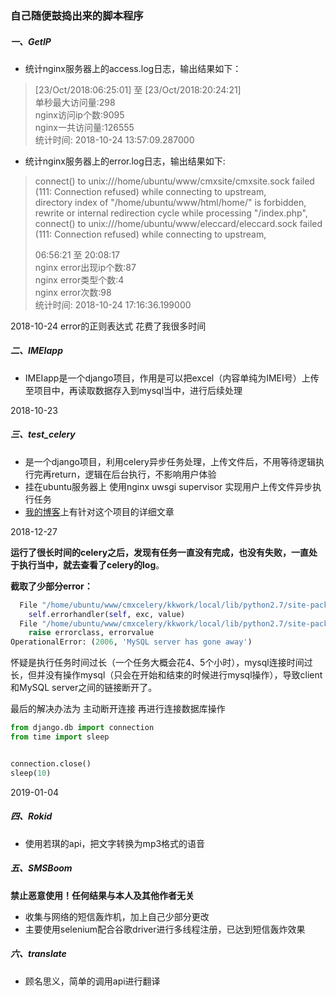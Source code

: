 ### 自己随便鼓捣出来的脚本程序

##### 一、GetIP


* 统计nginx服务器上的access.log日志，输出结果如下：

> [23/Oct/2018:06:25:01] 至 [23/Oct/2018:20:24:21]  
> 单秒最大访问量:298  
> nginx访问ip个数:9095  
> nginx一共访问量:126555  
> 统计时间: 2018-10-24 13:57:09.287000  





* 统计nginx服务器上的error.log日志，输出结果如下:

> connect() to unix:///home/ubuntu/www/cmxsite/cmxsite.sock failed (111: Connection refused) while connecting to upstream,  
> directory index of "/home/ubuntu/www/html/home/" is forbidden,  
> rewrite or internal redirection cycle while processing "/index.php",  
> connect() to unix:///home/ubuntu/www/eleccard/eleccard.sock failed (111: Connection refused) while connecting to upstream,  
>
> 06:56:21 至 20:08:17  
> nginx error出现ip个数:87   
> nginx error类型个数:4   
> nginx error次数:98  
> 统计时间: 2018-10-24 17:16:36.199000  

2018-10-24  error的正则表达式 花费了我很多时间



##### 二、IMEIapp

* IMEIapp是一个django项目，作用是可以把excel（内容单纯为IMEI号）上传至项目中，再读取数据存入到mysql当中，进行后续处理

2018-10-23




##### 三、test_celery

* 是一个django项目，利用celery异步任务处理，上传文件后，不用等待逻辑执行完再return，逻辑在后台执行，不影响用户体验
* 挂在ubuntu服务器上 使用nginx uwsgi  supervisor 实现用户上传文件异步执行任务
* [我的博客](https://www.dogebug.cn)上有针对这个项目的详细文章

2018-12-27



**运行了很长时间的celery之后，发现有任务一直没有完成，也没有失败，一直处于执行当中，就去查看了celery的log**。

**截取了少部分error：**

```python
  File "/home/ubuntu/www/cmxcelery/kkwork/local/lib/python2.7/site-packages/MySQLdb/cursors.py", line 205, in execute
    self.errorhandler(self, exc, value)
  File "/home/ubuntu/www/cmxcelery/kkwork/local/lib/python2.7/site-packages/MySQLdb/connections.py", line 36, in defaulterrorhandler
    raise errorclass, errorvalue
OperationalError: (2006, 'MySQL server has gone away')
```

怀疑是执行任务时间过长（一个任务大概会花4、5个小时），mysql连接时间过长，但并没有操作mysql（只会在开始和结束的时候进行mysql操作），导致client和MySQL server之间的链接断开了。



最后的解决办法为 主动断开连接 再进行连接数据库操作

```python
from django.db import connection
from time import sleep


connection.close()
sleep(10)
```

2019-01-04



##### 四、Rokid

* 使用若琪的api，把文字转换为mp3格式的语音



##### 五、SMSBoom

**禁止恶意使用！任何结果与本人及其他作者无关**

* 收集与网络的短信轰炸机，加上自己少部分更改
* 主要使用selenium配合谷歌driver进行多线程注册，已达到短信轰炸效果



##### 六、translate

* 顾名思义，简单的调用api进行翻译

